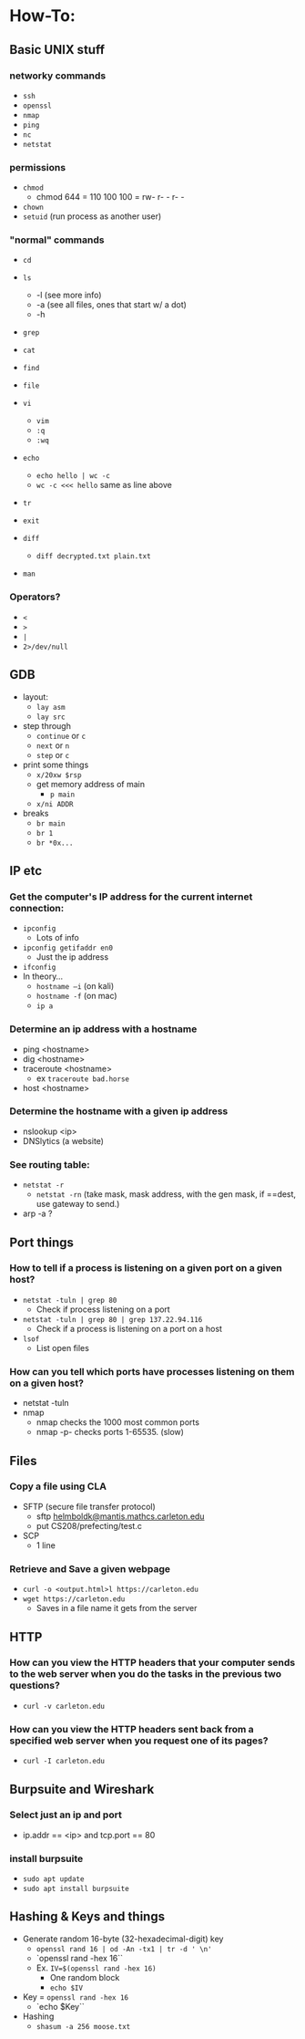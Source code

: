 # How-To: 

## Basic UNIX stuff
### networky commands
- `ssh`
- `openssl`
- `nmap`
- `ping`
- `nc`
- `netstat`

### permissions
- `chmod`
    - chmod 644 = 110 100 100 = rw- r- -   r- - 
- `chown`
- `setuid` (run process as another user)
### "normal" commands
- `cd`
- `ls`
    - -l (see more info)
    - -a (see all files, ones that start w/ a dot)
    - -h
- `grep`
- `cat`
- `find`
- `file`
- `vi`
    - `vim`
    - `:q`
    - `:wq`
- `echo`
    - `echo hello | wc -c`
    - `wc -c <<< hello` same as line above

- `tr`
- `exit`
- `diff`
    - `diff decrypted.txt plain.txt`
- `man`
### Operators?
- `<`
- `>`
- `|`
- `2>/dev/null`

## GDB
- layout:
    - `lay asm`
    - `lay src`
- step through
    - `continue` or `c`
    - `next` or `n`
    - `step` or `c`
- print some things
    - `x/20xw $rsp`
    - get memory address of main
        - `p main`
    - `x/ni ADDR`
- breaks
    - `br main`
    - `br 1`
    - `br *0x...`


## IP etc
### Get the computer's IP address for the current internet connection:
- `ipconfig`
    - Lots of info
- `ipconfig getifaddr en0`
    - Just the ip address
- `ifconfig`
- In theory…
    - `hostname –i` (on kali)
    - `hostname -f` (on mac)
    - `ip a`

### Determine an ip address with a hostname
- ping \<hostname\>
- dig \<hostname\>
- traceroute \<hostname\>
    - ex `traceroute bad.horse`
- host \<hostname\>

### Determine the hostname with a given ip address
- nslookup \<ip\>
- DNSlytics (a website)

### See routing table:
- `netstat -r`
    - `netstat -rn` (take mask, mask address, with the gen mask, if ==dest, use gateway to send.)
- arp -a ?

## Port things
### How to tell if a process is listening on a given port on a given host?
- `netstat -tuln | grep 80`
    - Check if process listening on a port
- `netstat -tuln | grep 80 | grep 137.22.94.116`
    - Check if a process is listening on a port on a host
-  `lsof`
    - List open files

### How can you tell which ports have processes listening on them on a given host?
- netstat -tuln <host>
- nmap 
    - nmap <ip> checks the 1000 most common ports
    - nmap -p- <ip> checks ports 1-65535. (slow)

## Files
### Copy a file using CLA
- SFTP (secure file transfer protocol)
    - sftp helmboldk@mantis.mathcs.carleton.edu
    - put CS208/prefecting/test.c
- SCP
    - 1 line

### Retrieve and Save a given webpage
- `curl -o <output.html>l https://carleton.edu`
- `wget https://carleton.edu`
    - Saves in a file name it gets from the server

## HTTP
### How can you view the HTTP headers that your computer sends to the web server when you do the tasks in the previous two questions?
- `curl -v carleton.edu`

### How can you view the HTTP headers sent back from a specified web server when you request one of its pages?
- `curl -I carleton.edu`


## Burpsuite and Wireshark
### Select just an ip and port
- ip.addr == \<ip\> and tcp.port == 80

### install burpsuite
- `sudo apt update`
- `sudo apt install burpsuite`

## Hashing & Keys and things
- Generate random 16-byte (32-hexadecimal-digit) key
    - `openssl rand 16 | od -An -tx1 | tr -d ' \n'`
    - `openssl rand -hex 16``
    - Ex. `IV=$(openssl rand -hex 16)`
        - One random block
        - `echo $IV`
- Key = `openssl rand -hex 16`
    - `echo $Key``
- Hashing 
    - `shasum -a 256 moose.txt`


